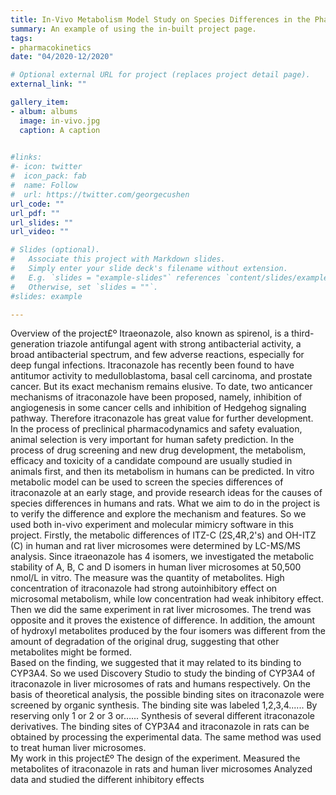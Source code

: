 ```yaml
---
title: In-Vivo Metabolism Model Study on Species Differences in the Pharmacokinetics of Itraconazole
summary: An example of using the in-built project page.
tags:
- pharmacokinetics
date: "04/2020-12/2020"

# Optional external URL for project (replaces project detail page).
external_link: ""

gallery_item:
- album: albums
  image: in-vivo.jpg
  caption: A caption

  
#links:
#- icon: twitter
#  icon_pack: fab
#  name: Follow
#  url: https://twitter.com/georgecushen
url_code: ""
url_pdf: ""
url_slides: ""
url_video: ""

# Slides (optional).
#   Associate this project with Markdown slides.
#   Simply enter your slide deck's filename without extension.
#   E.g. `slides = "example-slides"` references `content/slides/example-slides.md`.
#   Otherwise, set `slides = ""`.
#slides: example

---
```


Overview of the project£º
    Itraeonazole, also known as spirenol, is a third-generation triazole antifungal agent with strong antibacterial activity, a broad antibacterial spectrum, and few adverse reactions, especially for deep fungal infections.
    Itraconazole has recently been found to have antitumor activity to medulloblastoma, basal cell carcinoma, and prostate cancer.  But its exact mechanism remains elusive. To date, two anticancer mechanisms of itraconazole have been proposed, namely, inhibition of angiogenesis in some cancer cells and inhibition of Hedgehog signaling pathway.  Therefore itraconazole has great value for further development.  
    In the process of preclinical pharmacodynamics and safety evaluation, animal selection is very important for human safety prediction.  In the process of drug screening and new drug development, the metabolism, efficacy and toxicity of a candidate compound are usually studied in animals first, and then its metabolism in humans can be predicted. In vitro metabolic model can be used to screen the species differences of itraconazole at an early stage, and provide research ideas for the causes of species differences in humans and rats. 
    What we aim to do in the project is to verify the difference and explore the mechanism and features.
    So we used both in-vivo experiment and molecular mimicry software in this project. Firstly, the metabolic differences of ITZ-C (2S,4R,2's) and OH-ITZ (C) in human and rat liver microsomes were determined by LC-MS/MS analysis. Since itraeonazole has 4 isomers, we investigated the metabolic stability of A, B, C and D isomers in human liver microsomes at 50,500 nmol/L in vitro. The measure was the quantity of metabolites. High concentration of itraconazole had strong autoinhibitory effect on microsomal metabolism, while low concentration had weak inhibitory effect.  Then we did the same experiment in rat liver microsomes. The trend was opposite and it proves the existence of difference.
    In addition, the amount of hydroxyl metabolites produced by the four isomers was different from the amount of degradation of the original drug, suggesting that other metabolites might be formed.  
    Based on the finding, we suggested that it may related to its binding to CYP3A4. So we used Discovery Studio to study the binding of CYP3A4 of itraconazole in liver microsomes of rats and humans respectively.  On the basis of theoretical analysis, the possible binding sites on itraconazole were screened by organic synthesis.  The binding site was labeled 1,2,3,4......  By reserving only 1 or 2 or 3 or......  Synthesis of several different itraconazole derivatives.  The binding sites of CYP3A4 and itraconazole in rats can be obtained by processing the experimental data. The same method was used to treat human liver microsomes.  
    My work in this project£º
    The design of the experiment.
    Measured the metabolites of itraconazole in rats and human liver microsomes
    Analyzed data and studied the different inhibitory effects
